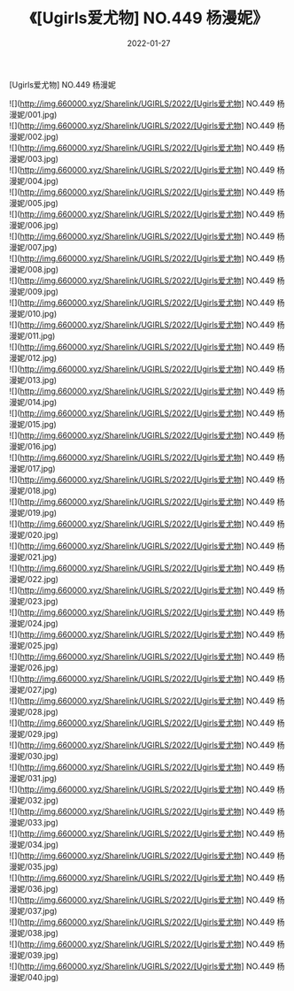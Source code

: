 ﻿---
layout: post
title:  《[Ugirls爱尤物] NO.449 杨漫妮》
date:   2022-01-27
img: http://img.660000.xyz/Sharelink/UGIRLS/2022/[Ugirls爱尤物] NO.449 杨漫妮/000.jpg
categories: [美女, 清纯, 唯美]
---

[Ugirls爱尤物] NO.449 杨漫妮

 ![](http://img.660000.xyz/Sharelink/UGIRLS/2022/[Ugirls爱尤物] NO.449 杨漫妮/001.jpg) <br>![](http://img.660000.xyz/Sharelink/UGIRLS/2022/[Ugirls爱尤物] NO.449 杨漫妮/002.jpg) <br>![](http://img.660000.xyz/Sharelink/UGIRLS/2022/[Ugirls爱尤物] NO.449 杨漫妮/003.jpg) <br>![](http://img.660000.xyz/Sharelink/UGIRLS/2022/[Ugirls爱尤物] NO.449 杨漫妮/004.jpg) <br>![](http://img.660000.xyz/Sharelink/UGIRLS/2022/[Ugirls爱尤物] NO.449 杨漫妮/005.jpg) <br>![](http://img.660000.xyz/Sharelink/UGIRLS/2022/[Ugirls爱尤物] NO.449 杨漫妮/006.jpg) <br>![](http://img.660000.xyz/Sharelink/UGIRLS/2022/[Ugirls爱尤物] NO.449 杨漫妮/007.jpg) <br>![](http://img.660000.xyz/Sharelink/UGIRLS/2022/[Ugirls爱尤物] NO.449 杨漫妮/008.jpg) <br>![](http://img.660000.xyz/Sharelink/UGIRLS/2022/[Ugirls爱尤物] NO.449 杨漫妮/009.jpg) <br>![](http://img.660000.xyz/Sharelink/UGIRLS/2022/[Ugirls爱尤物] NO.449 杨漫妮/010.jpg) <br>![](http://img.660000.xyz/Sharelink/UGIRLS/2022/[Ugirls爱尤物] NO.449 杨漫妮/011.jpg) <br>![](http://img.660000.xyz/Sharelink/UGIRLS/2022/[Ugirls爱尤物] NO.449 杨漫妮/012.jpg) <br>![](http://img.660000.xyz/Sharelink/UGIRLS/2022/[Ugirls爱尤物] NO.449 杨漫妮/013.jpg) <br>![](http://img.660000.xyz/Sharelink/UGIRLS/2022/[Ugirls爱尤物] NO.449 杨漫妮/014.jpg) <br>![](http://img.660000.xyz/Sharelink/UGIRLS/2022/[Ugirls爱尤物] NO.449 杨漫妮/015.jpg) <br>![](http://img.660000.xyz/Sharelink/UGIRLS/2022/[Ugirls爱尤物] NO.449 杨漫妮/016.jpg) <br>![](http://img.660000.xyz/Sharelink/UGIRLS/2022/[Ugirls爱尤物] NO.449 杨漫妮/017.jpg) <br>![](http://img.660000.xyz/Sharelink/UGIRLS/2022/[Ugirls爱尤物] NO.449 杨漫妮/018.jpg) <br>![](http://img.660000.xyz/Sharelink/UGIRLS/2022/[Ugirls爱尤物] NO.449 杨漫妮/019.jpg) <br>![](http://img.660000.xyz/Sharelink/UGIRLS/2022/[Ugirls爱尤物] NO.449 杨漫妮/020.jpg) <br>![](http://img.660000.xyz/Sharelink/UGIRLS/2022/[Ugirls爱尤物] NO.449 杨漫妮/021.jpg) <br>![](http://img.660000.xyz/Sharelink/UGIRLS/2022/[Ugirls爱尤物] NO.449 杨漫妮/022.jpg) <br>![](http://img.660000.xyz/Sharelink/UGIRLS/2022/[Ugirls爱尤物] NO.449 杨漫妮/023.jpg) <br>![](http://img.660000.xyz/Sharelink/UGIRLS/2022/[Ugirls爱尤物] NO.449 杨漫妮/024.jpg) <br>![](http://img.660000.xyz/Sharelink/UGIRLS/2022/[Ugirls爱尤物] NO.449 杨漫妮/025.jpg) <br>![](http://img.660000.xyz/Sharelink/UGIRLS/2022/[Ugirls爱尤物] NO.449 杨漫妮/026.jpg) <br>![](http://img.660000.xyz/Sharelink/UGIRLS/2022/[Ugirls爱尤物] NO.449 杨漫妮/027.jpg) <br>![](http://img.660000.xyz/Sharelink/UGIRLS/2022/[Ugirls爱尤物] NO.449 杨漫妮/028.jpg) <br>![](http://img.660000.xyz/Sharelink/UGIRLS/2022/[Ugirls爱尤物] NO.449 杨漫妮/029.jpg) <br>![](http://img.660000.xyz/Sharelink/UGIRLS/2022/[Ugirls爱尤物] NO.449 杨漫妮/030.jpg) <br>![](http://img.660000.xyz/Sharelink/UGIRLS/2022/[Ugirls爱尤物] NO.449 杨漫妮/031.jpg) <br>![](http://img.660000.xyz/Sharelink/UGIRLS/2022/[Ugirls爱尤物] NO.449 杨漫妮/032.jpg) <br>![](http://img.660000.xyz/Sharelink/UGIRLS/2022/[Ugirls爱尤物] NO.449 杨漫妮/033.jpg) <br>![](http://img.660000.xyz/Sharelink/UGIRLS/2022/[Ugirls爱尤物] NO.449 杨漫妮/034.jpg) <br>![](http://img.660000.xyz/Sharelink/UGIRLS/2022/[Ugirls爱尤物] NO.449 杨漫妮/035.jpg) <br>![](http://img.660000.xyz/Sharelink/UGIRLS/2022/[Ugirls爱尤物] NO.449 杨漫妮/036.jpg) <br>![](http://img.660000.xyz/Sharelink/UGIRLS/2022/[Ugirls爱尤物] NO.449 杨漫妮/037.jpg) <br>![](http://img.660000.xyz/Sharelink/UGIRLS/2022/[Ugirls爱尤物] NO.449 杨漫妮/038.jpg) <br>![](http://img.660000.xyz/Sharelink/UGIRLS/2022/[Ugirls爱尤物] NO.449 杨漫妮/039.jpg) <br>![](http://img.660000.xyz/Sharelink/UGIRLS/2022/[Ugirls爱尤物] NO.449 杨漫妮/040.jpg) <br>